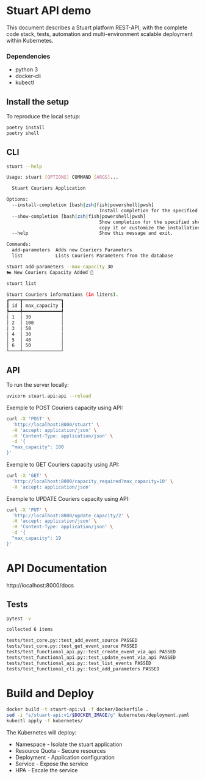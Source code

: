 # Stuart API demo

This document describes a Stuart platform REST-API, with the complete code stack, tests, automation and multi-environment scalable deployment within Kubernetes.


### Dependencies

* python 3
* docker-cli
* kubectl

## Install the setup

To reproduce the local setup:

```bash
poetry install
poetry shell
```

## CLI

```bash
stuart --help

Usage: stuart [OPTIONS] COMMAND [ARGS]...

  Stuart Couriers Application

Options:
  --install-completion [bash|zsh|fish|powershell|pwsh]
                                  Install completion for the specified shell.
  --show-completion [bash|zsh|fish|powershell|pwsh]
                                  Show completion for the specified shell, to
                                  copy it or customize the installation.
  --help                          Show this message and exit.

Commands:
  add-parameters  Adds new Couriers Parameters
  list            Lists Couriers Parameters from the database
```

```bash
stuart add-parameters --max-capacity 30
🏍 New Couriers Capacity Added 🚚
```

```bash
stuart list

Stuart Couriers informations (in liters).
┏━━━━┳━━━━━━━━━━━━━━┓
┃ id ┃ max_capacity ┃
┡━━━━╇━━━━━━━━━━━━━━┩
│ 1  │ 30           │
│ 2  │ 100          │
│ 3  │ 50           │
│ 4  │ 30           │
│ 5  │ 40           │
│ 6  │ 50           │
└────┴──────────────┘
```

## API

To run the server locally:

```bash
uvicorn stuart.api:api --reload
```

Exemple to POST Couriers capacity using API: 

```bash
curl -X 'POST' \
  'http://localhost:8000/stuart' \
  -H 'accept: application/json' \
  -H 'Content-Type: application/json' \
  -d '{
  "max_capacity": 100
}'
```

Exemple to GET Couriers capacity using API:

```bash
curl -X 'GET' \
  'http://localhost:8000/capacity_required?max_capacity=10' \
  -H 'accept: application/json'
```

Exemple to UPDATE Couriers capacity using API:

```bash
curl -X 'PUT' \
  'http://localhost:8000/update_capacity/2' \
  -H 'accept: application/json' \
  -H 'Content-Type: application/json' \
  -d '{
  "max_capacity": 19
}'
```

# API Documentation

http://localhost:8000/docs

## Tests

```bash
pytest -v

collected 6 items                                                                                                                                                                                   

tests/test_core.py::test_add_event_source PASSED                                                                                                                                              [ 16%]
tests/test_core.py::test_get_event_source PASSED                                                                                                                                              [ 33%]
tests/test_functional_api.py::test_create_event_via_api PASSED                                                                                                                                [ 50%]
tests/test_functional_api.py::test_update_event_via_api PASSED                                                                                                                                [ 66%]
tests/test_functional_api.py::test_list_events PASSED                                                                                                                                         [ 83%]
tests/test_functional_cli.py::test_add_parameters PASSED                                                                                                                                      [100%]

```
# Build and Deploy



```bash
docker build -t stuart-api:v1 -f docker/Dockerfile .
sed -i "s/stuart-api:v1/$DOCKER_IMAGE/g" kubernetes/deployment.yaml
kubectl apply -f kubernetes/
```

The Kubernetes will deploy:

- Namespace - Isolate the stuart application
- Resource Quota - Secure resources
- Deployment - Application configuration
- Service - Expose the service
- HPA - Escale the service
